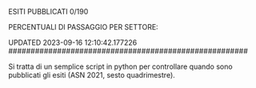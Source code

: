 ESITI PUBBLICATI 0/190 

PERCENTUALI DI PASSAGGIO PER SETTORE:

UPDATED 2023-09-16 12:10:42.177226
###################################################### 

Si tratta di un semplice script in python per controllare quando sono pubblicati gli esiti (ASN 2021, sesto quadrimestre).

